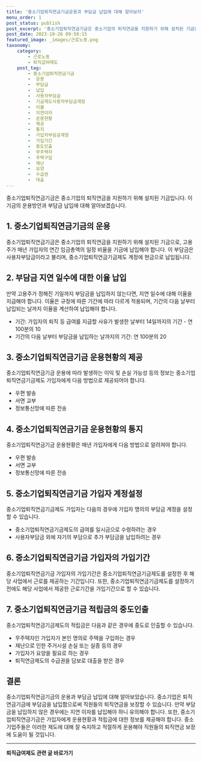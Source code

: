 ```yaml
---
title: '중소기업퇴직연금기금운용과 부담금 납입에 대해 알아보자'
menu_order: 1
post_status: publish
post_excerpt: '중소기업퇴직연금기금은 중소기업의 퇴직연금을 지원하기 위해 설치된 기금입니다. 이 기금의 운용방안과 부담금 납입에 대해 알아보겠습니다.'
post_date: 2023-10-26 09:50:15
featured_image: _images/근로노동.png
taxonomy:
    category:
        - 근로노동
        - 퇴직급여제도
    post_tag:
        - 중소기업퇴직연금기금
        -  운용
        -  부담금
        -  납입
        -  사용자부담금
        -  기금제도사용자부담금계정
        -  이율
        -  지연이자
        -  운용현황
        -  제공
        -  통지
        -  가입자부담금계정
        -  가입기간
        -  중도인출
        -  무주택자
        -  주택구입
        -  재난
        -  요양
        -  수급권
        -  대출
---
```




중소기업퇴직연금기금은 중소기업의 퇴직연금을 지원하기 위해 설치된 기금입니다. 이 기금의 운용방안과 부담금 납입에 대해 알아보겠습니다. 

## 1. 중소기업퇴직연금기금의 운용

중소기업퇴직연금기금은 중소기업의 퇴직연금을 지원하기 위해 설치된 기금으로, 고용주가 매년 가입자의 연간 임금총액의 일정 비율을 기금에 납입해야 합니다. 이 부담금은 사용자부담금이라고 불리며, 중소기업퇴직연금기금제도 계정에 현금으로 납입됩니다.

## 2. 부담금 지연 일수에 대한 이율 납입

만약 고용주가 정해진 기일까지 부담금을 납입하지 않는다면, 지연 일수에 대해 이율을 지급해야 합니다. 이율은 규정에 따른 기간에 따라 다르게 적용되며, 기간의 다음 날부터 납입되는 날까지 이율을 계산하여 납입해야 합니다.

- 기간: 가입자의 퇴직 등 급여를 지급할 사유가 발생한 날부터 14일까지의 기간 - 연 100분의 10
- 기간의 다음 날부터 부담금을 납입하는 날까지의 기간: 연 100분의 20

## 3. 중소기업퇴직연금기금 운용현황의 제공

중소기업퇴직연금기금 운용에 따라 발생하는 이익 및 손실 가능성 등의 정보는 중소기업퇴직연금기금제도 가입자에게 다음 방법으로 제공되어야 합니다.

- 우편 발송
- 서면 교부
- 정보통신망에 따른 전송

## 4. 중소기업퇴직연금기금 운용현황의 통지

중소기업퇴직연금기금 운용현황은 매년 가입자에게 다음 방법으로 알려져야 합니다.

- 우편 발송
- 서면 교부
- 정보통신망에 따른 전송

## 5. 중소기업퇴직연금기금 가입자 계정설정

중소기업퇴직연금기금제도 가입자는 다음의 경우에 가입자 명의의 부담금 계정을 설정할 수 있습니다.

- 중소기업퇴직연금기금제도의 급여를 일시금으로 수령하려는 경우
- 사용자부담금 외에 자기의 부담으로 추가 부담금을 납입하려는 경우

## 6. 중소기업퇴직연금기금 가입자의 가입기간

중소기업퇴직연금기금 가입자의 가입기간은 중소기업퇴직연금기금제도를 설정한 후 해당 사업에서 근로를 제공하는 기간입니다. 또한, 중소기업퇴직연금기금제도를 설정하기 전에도 해당 사업에서 제공한 근로기간을 가입기간으로 할 수 있습니다. 

## 7. 중소기업퇴직연금기금 적립금의 중도인출

중소기업퇴직연금기금제도의 적립금은 다음과 같은 경우에 중도로 인출할 수 있습니다.

- 무주택자인 가입자가 본인 명의로 주택을 구입하는 경우
- 재난으로 인한 주거시설 손실 또는 실종 등의 경우
- 가입자가 요양을 필요로 하는 경우
- 퇴직연금제도의 수급권을 담보로 대출을 받은 경우

## 결론

중소기업퇴직연금기금의 운용과 부담금 납입에 대해 알아보았습니다. 중소기업은 퇴직연금기금에 부담금을 납입함으로써 직원들의 퇴직연금을 보장할 수 있습니다. 만약 부담금을 납입하지 않은 경우에는 지연 이자를 납입해야 하니 유의해야 합니다. 또한, 중소기업퇴직연금기금은 가입자에게 운용현황과 적립금에 대한 정보를 제공해야 합니다. 중소기업주들은 이러한 제도에 대해 잘 숙지하고 적절하게 운용해야 직원들의 퇴직연금 보장에 도움이 될 것입니다.
<!-- wp:separator -->
<hr class="wp-block-separator has-alpha-channel-opacity"/>
<!-- /wp:separator -->

<!-- wp:group {"backgroundColor":"base","layout":{"type":"constrained"}} -->
<div class="wp-block-group has-base-background-color has-background"><!-- wp:paragraph {"align":"center","fontSize":"medium"} -->
<p class="has-text-align-center has-large-font-size"><strong>퇴직급여제도 관련 글 바로가기</strong></p>
<!-- /wp:paragraph -->


<!-- wp:latest-posts
{"categories":[{"id":12695,"count":19,"description":"","link":"https://uknowlaw.com/category/%ed%87%b4%ec%a7%81%ea%b8%89%ec%97%ac%ec%a0%9c%eb%8f%84/","name":"퇴직급여제도","slug":"퇴직급여제도","taxonomy":"category","parent":0,"meta":[],"_links":{"self":[{"href":"https://uknowlaw.com/wp-json/wp/v2/categories/12695"}],"collection":[{"href":"https://uknowlaw.com/wp-json/wp/v2/categories"}],"about":[{"href":"https://uknowlaw.com/wp-json/wp/v2/taxonomies/category"}],"wp:post_type":[{"href":"https://uknowlaw.com/wp-json/wp/v2/posts?categories=12695"}],"curies":[{"name":"wp","href":"https://api.w.org/{rel}","templated":true}]}}],"postsToShow":100,"excerptLength":28,"postLayout":"grid","columns":2,"featuredImageAlign":"left","featuredImageSizeSlug":"large","fontSize":"medium"} /--></div>
<!-- /wp:group -->